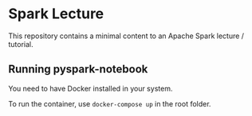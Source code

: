# Spark Lecture

This repository contains a minimal content to an Apache Spark lecture / tutorial.

## Running pyspark-notebook

You need to have Docker installed in your system.

To run the container, use `docker-compose up` in the root folder.